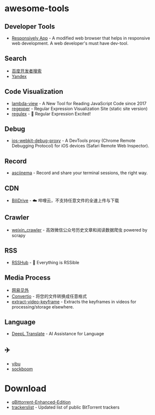 # awesome-tools

## Developer Tools
- [Responsively App](https://github.com/responsively-org/responsively-app) - A modified web browser that helps in responsive web development. A web developer's must have dev-tool.

## Search
- [百度开发者搜索](https://kaifa.baidu.com/home)
- [Yandex](https://yandex.com/)

## Code Visualization
- [lambda-view](https://github.com/Jianru-Lin/lambda-view) - A New Tool for Reading JavaScript Code since 2017
- [regexper](https://regexper.com/) - Regular Expression Visualization Site (static site version)
- [regulex](https://jex.im/regulex) - 🚧 Regular Expression Excited!

## Debug
- [ios-webkit-debug-proxy](https://github.com/google/ios-webkit-debug-proxy) - A DevTools proxy (Chrome Remote Debugging Protocol) for iOS devices (Safari Remote Web Inspector).

## Record
- [asciinema](https://asciinema.org/) - Record and share your terminal sessions, the right way.

## CDN
- [BiliDrive](https://github.com/Hsury/BiliDrive) - ☁️  哔哩云，不支持任意文件的全速上传与下载

## Crawler
- [weixin_crawler](https://github.com/54xingzhe/weixin_crawler) - 高效微信公众号历史文章和阅读数据爬虫 powered by scrapy

## RSS
- [RSSHub](https://github.com/DIYgod/RSSHub) - 🍰 Everything is RSSible

## Media Process
- [网易见外](https://jianwai.youdao.com/)
- [Convertio](https://convertio.co/zh/) - 将您的文件转换成任意格式
- [extract-video-keyframe](https://github.com/minqukanq/extract-video-keyframe) - Extracts the keyframes in videos for processing/storage elsewhere.

## Language
- [DeepL Translate](https://www.deepl.com/translator) - AI Assistance for Language

## ✈️
- [yibu](https://www.yibu.online/)
- [sockboom](https://sockboom.art/)

# Download
- [qBittorrent-Enhanced-Edition](https://github.com/c0re100/qBittorrent-Enhanced-Edition)
- [trackerslist](https://github.com/ngosang/trackerslist) - Updated list of public BitTorrent trackers
